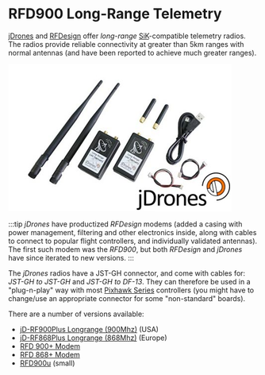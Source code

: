 # RFD900 Long-Range Telemetry

[jDrones](http://store.jDrones.com) and [RFDesign](http://rfdesign.com.au/) offer *long-range* [SiK](../telemetry/sik_radio.md)-compatible telemetry radios. The radios provide reliable connectivity at greater than 5km ranges with normal antennas (and have been reported to achieve much greater ranges).

![jDrones Long Range Telemetry](../../assets/hardware/telemetry/jdrones_long_range_uav_telemetry_rf900set02_2.jpg)

:::tip
*jDrones* have productized *RFDesign* modems (added a casing with power management, filtering and other electronics inside, along with cables to connect to popular flight controllers, and individually validated antennas). The first such modem was the *RFD900*, but both *RFDesign* and *jDrones* have since iterated to new versions.
:::

The *jDrones* radios have a JST-GH connector, and come with cables for: *JST-GH to JST-GH* and *JST-GH to DF-13*. They can therefore be used in a "plug-n-play" way with most [Pixhawk Series](../flight_controller/pixhawk_series.md) controllers (you might have to change/use an appropriate connector for some "non-standard" boards).

There are a number of versions available:

* [jD-RF900Plus Longrange (900Mhz)](http://store.jdrones.com/jD_RD900Plus_Telemetry_Bundle_p/rf900set02.htm) (USA)
* [jD-RF868Plus Longrange (868Mhz)](http://store.jdrones.com/jD_RD868Plus_Telemetry_Bundle_p/rf868set02.htm) (Europe)
* [RFD 900+ Modem](http://store.rfdesign.com.au/rfd-900p-modem/)
* [RFD 868+ Modem](http://store.rfdesign.com.au/rfd-868-modem/)
* [RFD900u](http://store.rfdesign.com.au/rfd-900u-radio-modem/) \(small\)
